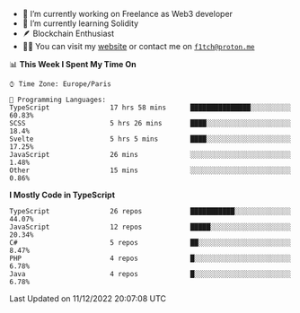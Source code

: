- 🔭 I’m currently working on Freelance as Web3 developer
- 🌱 I’m currently learning Solidity
- 🪶 Blockchain Enthusiast
- 👨‍💻 You can visit my [website](https://f1tch.xyz) or contact me on [`f1tch@proton.me`](mailto:f1tch@proton.me)

<!--START_SECTION:waka-->
📊 **This Week I Spent My Time On** 

```text
⌚︎ Time Zone: Europe/Paris

💬 Programming Languages: 
TypeScript               17 hrs 58 mins      ███████████████░░░░░░░░░░   60.83% 
SCSS                     5 hrs 26 mins       ████░░░░░░░░░░░░░░░░░░░░░   18.4% 
Svelte                   5 hrs 5 mins        ████░░░░░░░░░░░░░░░░░░░░░   17.25% 
JavaScript               26 mins             ░░░░░░░░░░░░░░░░░░░░░░░░░   1.48% 
Other                    15 mins             ░░░░░░░░░░░░░░░░░░░░░░░░░   0.86%

```

**I Mostly Code in TypeScript** 

```text
TypeScript               26 repos            ███████████░░░░░░░░░░░░░░   44.07% 
JavaScript               12 repos            █████░░░░░░░░░░░░░░░░░░░░   20.34% 
C#                       5 repos             ██░░░░░░░░░░░░░░░░░░░░░░░   8.47% 
PHP                      4 repos             █░░░░░░░░░░░░░░░░░░░░░░░░   6.78% 
Java                     4 repos             █░░░░░░░░░░░░░░░░░░░░░░░░   6.78%

```



 Last Updated on 11/12/2022 20:07:08 UTC
<!--END_SECTION:waka-->
